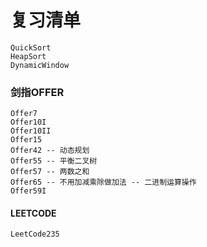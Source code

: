 # **复习清单** 
    QuickSort
    HeapSort
    DynamicWindow
### 剑指OFFER
    Offer7 
    Offer10I
    Offer10II
    Offer15
    Offer42 -- 动态规划 
    Offer55 -- 平衡二叉树
    Offer57 -- 两数之和
    Offer65 -- 不用加减乘除做加法 -- 二进制运算操作 
    Offer59I 
    
#### LEETCODE 
    LeetCode235
